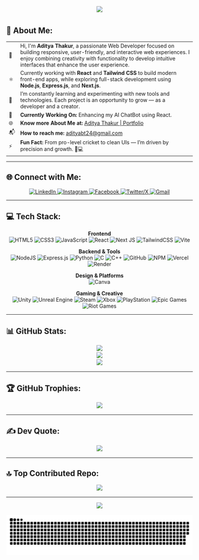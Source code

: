 <h1 align="center">
  <img src="https://readme-typing-svg.herokuapp.com/?font=Righteous&size=35&center=true&vCenter=true&width=500&height=70&duration=5500&lines=Hi+There!+👋;+I'm+Aditya+Thakur!" />
</h1>

## 💫 About Me:

<table>
  <tr>
    <td>👋</td>
    <td>Hi, I'm <strong>Aditya Thakur</strong>, a passionate Web Developer focused on building responsive, user-friendly, and interactive web experiences. I enjoy combining creativity with functionality to develop intuitive interfaces that enhance the user experience.</td>
  </tr>
  <tr>
    <td>⚛️</td>
    <td>Currently working with <strong>React</strong> and <strong>Tailwind CSS</strong> to build modern front-end apps, while exploring full-stack development using <strong>Node.js</strong>, <strong>Express.js</strong>, and <strong>Next.js</strong>.</td>
  </tr>
  <tr>
    <td>🚀</td>
    <td>I’m constantly learning and experimenting with new tools and technologies. Each project is an opportunity to grow — as a developer and a creator.</td>
  </tr>
  <tr>
    <td>🔧</td>
    <td><strong>Currently Working On:</strong> Enhancing my AI ChatBot using React.</td>
  </tr>
  <tr>
    <td>🌐</td>
    <td><strong>Know more About Me at:</strong> <a href="https://my-portfolio-git-main-adityabts-projects.vercel.app" target="_blank">Aditya Thakur | Portfolio</a></td>
  </tr>
  <tr>
    <td>📬</td>
    <td><strong>How to reach me:</strong> <a href="mailto:adityabt24@gmail.com">adityabt24@gmail.com</a></td>
  </tr>
  <tr>
    <td>⚡</td>
    <td><strong>Fun Fact:</strong> From pro-level cricket to clean UIs — I’m driven by precision and growth. 🏏💻</td>
  </tr>
</table>

---

## 🌐 Connect with Me:
<div align="center">
  <a href="https://www.linkedin.com/in/aditya-thakur-4086bb2a7/" target="_blank">
    <img src="https://img.icons8.com/fluency/48/linkedin.png" alt="LinkedIn" />
  </a>
  <a href="https://www.instagram.com/adxtya.thakxr/" target="_blank">
    <img src="https://img.icons8.com/fluency/48/instagram-new.png" alt="Instagram" />
  </a>
  <a href="https://www.facebook.com/profile.php?id=100063610430752" target="_blank">
    <img src="https://img.icons8.com/fluency/48/facebook-new.png" alt="Facebook" />
  </a>
  <a href="https://x.com/AdityaT1105" target="_blank">
    <img src="https://img.icons8.com/ios-filled/50/ffffff/twitterx--v1.png" alt="Twitter/X" />
  </a>
  <a href="mailto:adityabt24@gmail.com">
    <img src="https://img.icons8.com/fluency/48/gmail-new.png" alt="Gmail" />
  </a>
</div>

---

## 💻 Tech Stack:
<div align="center">

**Frontend**  
![HTML5](https://img.shields.io/badge/html5-%23E34F26.svg?style=for-the-badge&logo=html5&logoColor=white) 
![CSS3](https://img.shields.io/badge/css3-%231572B6.svg?style=for-the-badge&logo=css3&logoColor=white) 
![JavaScript](https://img.shields.io/badge/javascript-%23323330.svg?style=for-the-badge&logo=javascript&logoColor=%23F7DF1E) 
![React](https://img.shields.io/badge/react-%2320232a.svg?style=for-the-badge&logo=react&logoColor=%2361DAFB) 
![Next JS](https://img.shields.io/badge/Next-black?style=for-the-badge&logo=next.js&logoColor=white) 
![TailwindCSS](https://img.shields.io/badge/tailwindcss-%2338B2AC.svg?style=for-the-badge&logo=tailwind-css&logoColor=white) 
![Vite](https://img.shields.io/badge/vite-%23646CFF.svg?style=for-the-badge&logo=vite&logoColor=white)

**Backend & Tools**  
![NodeJS](https://img.shields.io/badge/node.js-6DA55F?style=for-the-badge&logo=node.js&logoColor=white) 
![Express.js](https://img.shields.io/badge/express.js-%23404d59.svg?style=for-the-badge&logo=express&logoColor=%2361DAFB) 
![Python](https://img.shields.io/badge/python-3670A0?style=for-the-badge&logo=python&logoColor=ffdd54) 
![C](https://img.shields.io/badge/c-%2300599C.svg?style=for-the-badge&logo=c&logoColor=white) 
![C++](https://img.shields.io/badge/c++-%2300599C.svg?style=for-the-badge&logo=c%2B%2B&logoColor=white) 
![GitHub](https://img.shields.io/badge/github-%23121011.svg?style=for-the-badge&logo=github&logoColor=white) 
![NPM](https://img.shields.io/badge/NPM-%23CB3837.svg?style=for-the-badge&logo=npm&logoColor=white) 
![Vercel](https://img.shields.io/badge/vercel-%23000000.svg?style=for-the-badge&logo=vercel&logoColor=white) 
![Render](https://img.shields.io/badge/Render-%46E3B7.svg?style=for-the-badge&logo=render&logoColor=white) 

**Design & Platforms**  
![Canva](https://img.shields.io/badge/Canva-%2300C4CC.svg?style=for-the-badge&logo=Canva&logoColor=white)

**Gaming & Creative**  
![Unity](https://img.shields.io/badge/unity-%23000000.svg?style=for-the-badge&logo=unity&logoColor=white) 
![Unreal Engine](https://img.shields.io/badge/unrealengine-%23313131.svg?style=for-the-badge&logo=unrealengine&logoColor=white) 
![Steam](https://img.shields.io/badge/steam-%23000000.svg?style=for-the-badge&logo=steam&logoColor=white) 
![Xbox](https://img.shields.io/badge/xbox-%23107C10.svg?style=for-the-badge&logo=xbox&logoColor=white) 
![PlayStation](https://img.shields.io/badge/PSN-%230070D1.svg?style=for-the-badge&logo=Playstation&logoColor=white) 
![Epic Games](https://img.shields.io/badge/epicgames-%23313131.svg?style=for-the-badge&logo=epicgames&logoColor=white) 
![Riot Games](https://img.shields.io/badge/riotgames-D32936.svg?style=for-the-badge&logo=riotgames&logoColor=white)

</div>

---

## 📊 GitHub Stats:
<div align="center">
  <img src="https://github-readme-stats.vercel.app/api?username=Adityabt&theme=aura&hide_border=false&include_all_commits=true&count_private=false" /><br/>
  <img src="https://nirzak-streak-stats.vercel.app/?user=Adityabt&theme=aura&hide_border=false" /><br/>
  <img src="https://github-readme-stats.vercel.app/api/top-langs/?username=Adityabt&theme=aura&hide_border=false&include_all_commits=true&count_private=false&layout=compact" />
</div>

---

## 🏆 GitHub Trophies:
<div align="center">
  <img src="https://github-profile-trophy.vercel.app/?username=Adityabt&theme=dark&no-frame=true&no-bg=false&margin-w=4" />
</div>

---

## ✍️ Dev Quote:
<div align="center">
  <img src="https://quotes-github-readme.vercel.app/api?type=horizontal&theme=dark" />
</div>

---

## 🔝 Top Contributed Repo:
<div align="center">
  <img src="https://github-contributor-stats.vercel.app/api?username=Adityabt&limit=5&theme=dark&combine_all_yearly_contributions=true" />
</div>

---

<div align="center">

[![](https://visitcount.itsvg.in/api?id=Adityabt&icon=0&color=0)](https://visitcount.itsvg.in)

</div>
<picture>
  <source media="(prefers-color-scheme: dark)" srcset="https://raw.githubusercontent.com/tobiasmeyhoefer/tobiasmeyhoefer/output/github-snake-dark.svg" />
  <source media="(prefers-color-scheme: light)" srcset="https://raw.githubusercontent.com/Adityabt/Adityabt/output/github-snake.svg" />
  <img alt="github-snake" src="https://raw.githubusercontent.com/Adityabt/Adityabt/output/github-snake.svg" />
</picture>



